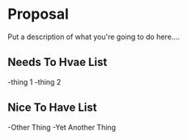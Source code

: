 # Proposal

Put a description of what you're going to do here....

## Needs To Hvae List

-thing 1 
-thing 2 

## Nice To Have List 

-Other Thing 
-Yet Another Thing 
